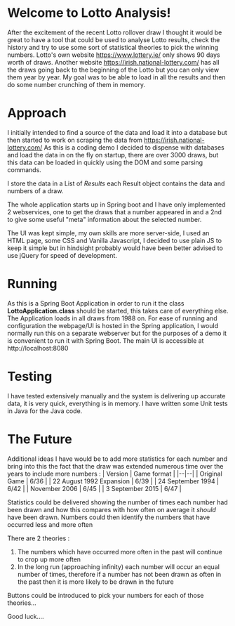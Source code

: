# Welcome to Lotto Analysis!

After the excitement of the recent Lotto rollover draw I thought it would be great to have a tool that could be used to analyse Lotto results, check the history and try to use some sort of statistical theories to pick the winning numbers. Lotto's own website https://www.lottery.ie/ only shows 90 days worth of draws. Another website https://irish.national-lottery.com/ has all the draws going back to the beginning of the Lotto but you can only view them year by year. My goal was to be able to load in all the results and then do some number crunching of them in memory.

# Approach

I initially intended to find a source of the data and load it into a database but then started to work on scraping the data from https://irish.national-lottery.com/
As this is a coding demo I decided to dispense with databases and load the data in on the fly on startup, there are over 3000 draws, but this data can be loaded in quickly using the DOM and some parsing commands.

I store the data in a List of *Results* each Result object contains the data and numbers of a draw.

The whole application starts up in Spring boot and I have only implemented 2 webservices, one to get the draws that a number appeared in and a 2nd to give some useful "meta" information about the selected number.

The UI was kept simple, my own skills are more server-side, I used an HTML page, some CSS and Vanilla Javascript, I decided to use plain JS to keep it simple but in hindsight probably would have been better advised to use jQuery for speed of development.

# Running

As this is a Spring Boot Application in order to run it the class **LottoApplication.class** should be started, this takes care of everything else. The Application loads in all draws from 1988 on. For ease of running and configuration the webpage/UI is hosted in the Spring application, I would normally run this on a separate webserver but for the purposes of a demo it is convenient to run it with Spring Boot. The main UI is accessible at http://localhost:8080

# Testing

I have tested extensively manually and the system is delivering up accurate data, it is very quick, everything is in memory. I have written some Unit tests in Java for the Java code.

# The Future

Additional ideas I have would be to add more statistics for each number and bring into this the fact that the draw was extended numerous time over the years to include more numbers :
| Version | Game format |
|--|--|
| Original Game | 6/36 |
| 22 August 1992 Expansion | 6/39 |
| 24 September 1994 | 6/42 |
| November 2006 | 6/45 |
| 3 September 2015 | 6/47 |

Statistics could be delivered showing the number of times each number had been drawn and how this compares with how often on average it *should* have been drawn. Numbers could then identify the numbers that have occurred less and more often

There are 2 theories :

1. The numbers which have occurred more often in the past will continue to crop up more often
2. In the long run (approaching infinity) each number will occur an equal number of times, therefore if a number has not been drawn as often in the past then it is more likely to be drawn in the future

Buttons could be introduced to pick your numbers for each of those theories...

Good luck....